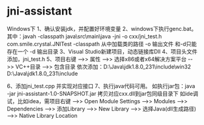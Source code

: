 # jni-assistant

Windows下
1、确认安装jdk，并配置好环境变量
2、windows下执行genc.bat。 
	其中：javah -classpath java\src\main\java -jni -o cxx/jni_test.h com.smile.crystal.JNITest
	-classpath 从中加载类的路径
	-o 输出文件  和-d只能存在一个
	-d 输出目录
3、Visual Studio新建项目，动态链接库Dll
4、项目头文件添加，jni_test.h
5、项目右键 -->> 属性 -->> 选择x86或者x64解决方案平台 -->> VC++目录 -->> 包含目录
	依次添加：D:\Java\jdk1.8.0_231\include\win32
		  D:\Java\jdk1.8.0_231\include

6、添加jni_test.cpp 并实现对应接口
7、执行java代码可用。
   如执行jar包：java -jar jni-assistant-1.0-SNAPSHOT.jar  拷贝对应cxx.dll到jar包同级目录下
   如ide调试，比如idea，需项目右键 -->> Open Module Settings -->> Modules -->> Dependencies -->> 添加Library -->> New Library -->> 选择Java(dll生成路径) -->> Native Library Location
